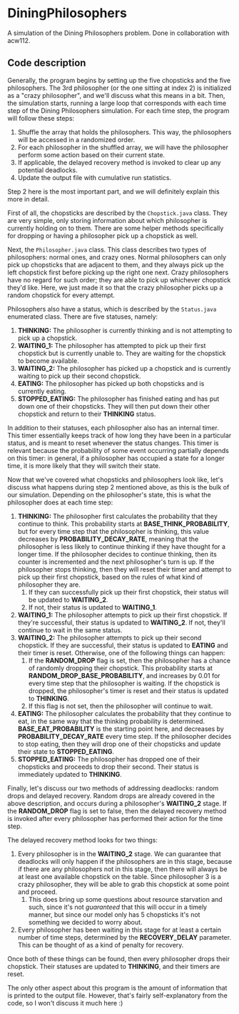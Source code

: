# DiningPhilosophers

A simulation of the Dining Philosophers problem. Done in collaboration with acw112.

## Code description

Generally, the program begins by setting up the five chopsticks and the five philosophers. The 3rd philosopher (or the one sitting at index 2) is initialized as a "crazy philosopher", and we'll discuss what this means in a bit. Then, the simulation starts, running a large loop that corresponds with each time step of the Dining Philosophers simulation. For each time step, the program will follow these steps:

1. Shuffle the array that holds the philosophers. This way, the philosophers will be accessed in a randomized order.
2. For each philosopher in the shuffled array, we will have the philosopher perform some action based on their current state.
3. If applicable, the delayed recovery method is invoked to clear up any potential deadlocks.
4. Update the output file with cumulative run statistics.

Step 2 here is the most important part, and we will definitely explain this more in detail.

First of all, the chopsticks are described by the `Chopstick.java` class. They are very simple, only storing information about which philosopher is currently holding on to them. There are some helper methods specifically for dropping or having a philosopher pick up a chopstick as well.

Next, the `Philosopher.java` class. This class describes two types of philosophers: normal ones, and crazy ones. Normal philosophers can only pick up chopsticks that are adjacent to them, and they always pick up the left chopstick first before picking up the right one next. Crazy philosophers have no regard for such order; they are able to pick up whichever chopstick they'd like. Here, we just made it so that the crazy philosopher picks up a random chopstick for every attempt.

Philosophers also have a status, which is described by the `Status.java` enumerated class. There are five statuses, namely:

1. **THINKING:** The philosopher is currently thinking and is not attempting to pick up a chopstick.
1. **WAITING_1:** The philosopher has attempted to pick up their first chopstick but is currently unable to. They are waiting for the chopstick to become available.
1. **WAITING_2:** The philosopher has picked up a chopstick and is currently waiting to pick up their second chopstick.
1. **EATING:** The philosopher has picked up both chopsticks and is currently eating.
1. **STOPPED_EATING:** The philosopher has finished eating and has put down one of their chopsticks. They will then put down their other chopstick and return to their **THINKING** status.

In addition to their statuses, each philosopher also has an internal timer. This timer essentially keeps track of how long they have been in a particular status, and is meant to reset whenever the status changes. This timer is relevant because the probability of some event occurring partially depends on this timer: in general, if a philosopher has occupied a state for a longer time, it is more likely that they will switch their state.

Now that we've covered what chopsticks and philosophers look like, let's discuss what happens during step 2 mentioned above, as this is the bulk of our simulation. Depending on the philosopher's state, this is what the philosopher does at each time step:

1. **THINKING:** The philosopher first calculates the probability that they continue to think. This probability starts at **BASE_THINK_PROBABILITY**, but for every time step that the philosopher is thinking, this value decreases by **PROBABILITY_DECAY_RATE**, meaning that the philosopher is less likely to continue thinking if they have thought for a longer time. If the philosopher decides to continue thinking, then its counter is incremented and the next philosopher's turn is up. If the philosopher stops thinking, then they will reset their timer and attempt to pick up their first chopstick, based on the rules of what kind of philosopher they are.
   1. If they can successfully pick up their first chopstick, their status will be updated to **WAITING_2**.
   1. If not, their status is updated to **WAITING_1**.
1. **WAITING_1:** The philosopher attempts to pick up their first chopstick. If they're successful, their status is updated to **WAITING_2**. If not, they'll continue to wait in the same status.
1. **WAITING_2:** The philosopher attempts to pick up their second chopstick. If they are successful, their status is updated to **EATING** and their timer is reset. Otherwise, one of the following things can happen:
   1. If the **RANDOM_DROP** flag is set, then the philosopher has a chance of randomly dropping their chopstick. This probability starts at **RANDOM_DROP_BASE_PROBABILITY**, and increases by 0.01 for every time step that the philosopher is waiting. If the chopstick is dropped, the philosopher's timer is reset and their status is updated to **THINKING**.
   1. If this flag is not set, then the philosopher will continue to wait.
1. **EATING:** The philosopher calculates the probability that they continue to eat, in the same way that the thinking probability is determined. **BASE_EAT_PROBABILITY** is the starting point here, and decreases by **PROBABILITY_DECAY_RATE** every time step. If the philosopher decides to stop eating, then they will drop one of their chopsticks and update their state to **STOPPED_EATING**.
1. **STOPPED_EATING:** The philosopher has dropped one of their chopsticks and proceeds to drop their second. Their status is immediately updated to **THINKING**.

Finally, let's discuss our two methods of addressing deadlocks: random drops and delayed recovery. Random drops are already covered in the above description, and occurs during a philosopher's **WAITING_2** stage. If the **RANDOM_DROP** flag is set to false, then the delayed recovery method is invoked after every philosopher has performed their action for the time step.

The delayed recovery method looks for two things:

1. Every philosopher is in the **WAITING_2** stage. We can guarantee that deadlocks will only happen if the philosophers are in this stage, because if there are any philosophers not in this stage, then there will always be at least one available chopstick on the table. Since philosopher 3 is a crazy philosopher, they will be able to grab this chopstick at some point and proceed.
   1. This does bring up some questions about resource starvation and such, since it's not *guaranteed* that this will occur in a timely manner, but since our model only has 5 chopsticks it's not something we decided to worry about.
3. Every philosopher has been waiting in this stage for at least a certain number of time steps, determined by the **RECOVERY_DELAY** parameter. This can be thought of as a kind of penalty for recovery.

Once both of these things can be found, then every philosopher drops their chopstick. Their statuses are updated to **THINKING**, and their timers are reset.

The only other aspect about this program is the amount of information that is printed to the output file. However, that's fairly self-explanatory from the code, so I won't discuss it much here :)
